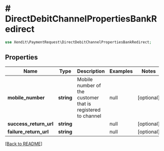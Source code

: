 # # DirectDebitChannelPropertiesBankRedirect


```php
use Xendit\PaymentRequest\DirectDebitChannelPropertiesBankRedirect;
```

## Properties

Name | Type | Description | Examples | Notes
------------ | ------------- | ------------- | ------------- | ------------- 
**mobile_number** | **string** | Mobile number of the customer that is registered to channel | null |  [optional]
**success_return_url** | **string** |  | null |  [optional]
**failure_return_url** | **string** |  | null |  [optional]

[[Back to README]](../../README.md)
